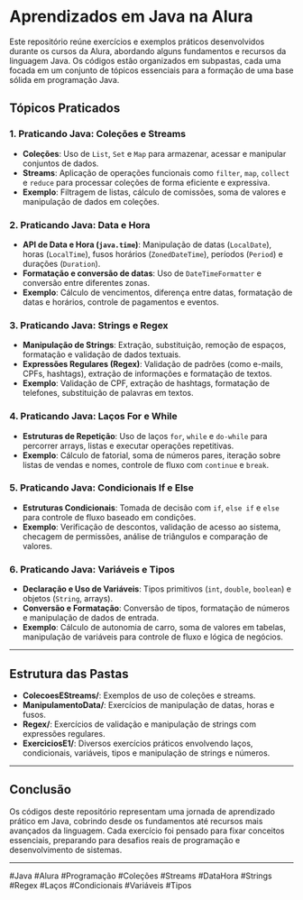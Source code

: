 # Aprendizados em Java na Alura

Este repositório reúne exercícios e exemplos práticos desenvolvidos durante os cursos da Alura, abordando alguns fundamentos e recursos da linguagem Java. Os códigos estão organizados em subpastas, cada uma focada em um conjunto de tópicos essenciais para a formação de uma base sólida em programação Java.

## Tópicos Praticados

### 1. Praticando Java: Coleções e Streams
- **Coleções**: Uso de `List`, `Set` e `Map` para armazenar, acessar e manipular conjuntos de dados.
- **Streams**: Aplicação de operações funcionais como `filter`, `map`, `collect` e `reduce` para processar coleções de forma eficiente e expressiva.
- **Exemplo**: Filtragem de listas, cálculo de comissões, soma de valores e manipulação de dados em coleções.

### 2. Praticando Java: Data e Hora
- **API de Data e Hora (`java.time`)**: Manipulação de datas (`LocalDate`), horas (`LocalTime`), fusos horários (`ZonedDateTime`), períodos (`Period`) e durações (`Duration`).
- **Formatação e conversão de datas**: Uso de `DateTimeFormatter` e conversão entre diferentes zonas.
- **Exemplo**: Cálculo de vencimentos, diferença entre datas, formatação de datas e horários, controle de pagamentos e eventos.

### 3. Praticando Java: Strings e Regex
- **Manipulação de Strings**: Extração, substituição, remoção de espaços, formatação e validação de dados textuais.
- **Expressões Regulares (Regex)**: Validação de padrões (como e-mails, CPFs, hashtags), extração de informações e formatação de textos.
- **Exemplo**: Validação de CPF, extração de hashtags, formatação de telefones, substituição de palavras em textos.

### 4. Praticando Java: Laços For e While
- **Estruturas de Repetição**: Uso de laços `for`, `while` e `do-while` para percorrer arrays, listas e executar operações repetitivas.
- **Exemplo**: Cálculo de fatorial, soma de números pares, iteração sobre listas de vendas e nomes, controle de fluxo com `continue` e `break`.

### 5. Praticando Java: Condicionais If e Else
- **Estruturas Condicionais**: Tomada de decisão com `if`, `else if` e `else` para controle de fluxo baseado em condições.
- **Exemplo**: Verificação de descontos, validação de acesso ao sistema, checagem de permissões, análise de triângulos e comparação de valores.

### 6. Praticando Java: Variáveis e Tipos
- **Declaração e Uso de Variáveis**: Tipos primitivos (`int`, `double`, `boolean`) e objetos (`String`, arrays).
- **Conversão e Formatação**: Conversão de tipos, formatação de números e manipulação de dados de entrada.
- **Exemplo**: Cálculo de autonomia de carro, soma de valores em tabelas, manipulação de variáveis para controle de fluxo e lógica de negócios.

---

## Estrutura das Pastas

- **ColecoesEStreams/**: Exemplos de uso de coleções e streams.
- **ManipulamentoData/**: Exercícios de manipulação de datas, horas e fusos.
- **Regex/**: Exercícios de validação e manipulação de strings com expressões regulares.
- **ExerciciosE1/**: Diversos exercícios práticos envolvendo laços, condicionais, variáveis, tipos e manipulação de strings e números.

---

## Conclusão

Os códigos deste repositório representam uma jornada de aprendizado prático em Java, cobrindo desde os fundamentos até recursos mais avançados da linguagem. Cada exercício foi pensado para fixar conceitos essenciais, preparando para desafios reais de programação e desenvolvimento de sistemas.

---

#Java #Alura #Programação #Coleções #Streams #DataHora #Strings #Regex #Laços #Condicionais #Variáveis #Tipos 
